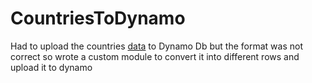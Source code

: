 # CountriesToDynamo
Had to upload the countries [data](https://github.com/russ666/all-countries-and-cities-json) to Dynamo Db but the format was not correct so wrote a custom module to convert it into different rows and upload it to dynamo